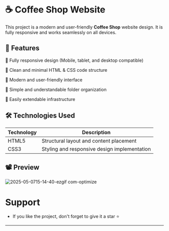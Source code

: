 # ☕ Coffee Shop Website

This project is a modern and user-friendly **Coffee Shop** website design. It is fully responsive and works seamlessly on all devices.

## 🌟 Features

 🔹 Fully responsive design (Mobile, tablet, and desktop compatible)
 
 🔹 Clean and minimal HTML & CSS code structure
 
 🔹 Modern and user-friendly interface
 
 🔹 Simple and understandable folder organization
 
 🔹 Easily extendable infrastructure
 

## 🛠️ Technologies Used

| Technology | Description |
|------------|-------------|
| HTML5      | Structural layout and content placement |
| CSS3       | Styling and responsive design implementation |

## 📽️ Preview

![2025-05-0715-14-40-ezgif com-optimize](https://github.com/user-attachments/assets/5fdbd687-23a4-4de7-9b60-fa27f675699c)


# Support

- If you like the project, don't forget to give it a star ⭐
---


